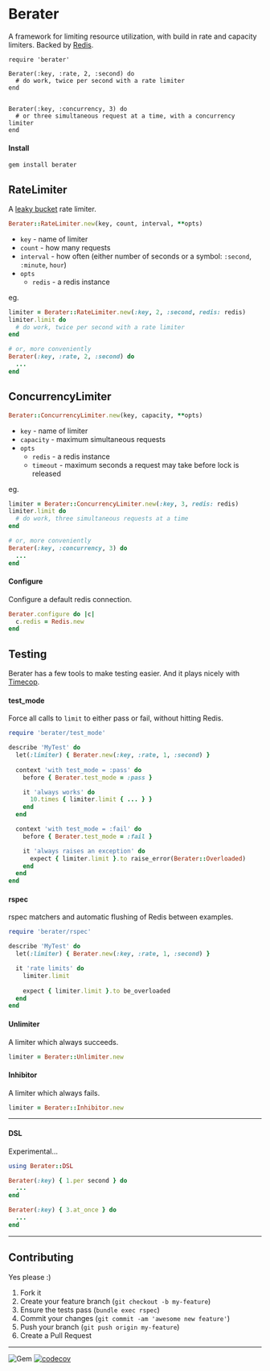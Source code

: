 Berater
======
A framework for limiting resource utilization, with build in rate and capacity limiters.  Backed by [Redis](https://redis.io/).

```
require 'berater'

Berater(:key, :rate, 2, :second) do
  # do work, twice per second with a rate limiter
end


Berater(:key, :concurrency, 3) do
  # or three simultaneous request at a time, with a concurrency limiter
end
```


#### Install
```gem install berater```

## RateLimiter
A [leaky bucket](https://en.wikipedia.org/wiki/Leaky_bucket) rate limiter.

```ruby
Berater::RateLimiter.new(key, count, interval, **opts)
```
* `key` - name of limiter
* `count` - how many requests
* `interval` - how often (either number of seconds or a symbol: `:second`, `:minute`, `hour`)
* `opts`
  * `redis` - a redis instance


eg.
```ruby
limiter = Berater::RateLimiter.new(:key, 2, :second, redis: redis)
limiter.limit do
  # do work, twice per second with a rate limiter
end

# or, more conveniently
Berater(:key, :rate, 2, :second) do
  ...
end
```

## ConcurrencyLimiter
```ruby
Berater::ConcurrencyLimiter.new(key, capacity, **opts)
```
* `key` - name of limiter
* `capacity` - maximum simultaneous requests
* `opts`
  * `redis` - a redis instance
  * `timeout` - maximum seconds a request may take before lock is released

eg.
```ruby
limiter = Berater::ConcurrencyLimiter.new(:key, 3, redis: redis)
limiter.limit do
  # do work, three simultaneous requests at a time
end

# or, more conveniently
Berater(:key, :concurrency, 3) do
  ...
end
```


#### Configure
Configure a default redis connection.

```ruby
Berater.configure do |c|
  c.redis = Redis.new
end
```


## Testing
Berater has a few tools to make testing easier.  And it plays nicely with [Timecop](https://github.com/travisjeffery/timecop).


#### test_mode
Force all calls to `limit` to either pass or fail, without hitting Redis.

```ruby
require 'berater/test_mode'

describe 'MyTest' do
  let(:limiter) { Berater.new(:key, :rate, 1, :second) }
  
  context 'with test_mode = :pass' do
    before { Berater.test_mode = :pass }

    it 'always works' do
      10.times { limiter.limit { ... } }
    end
  end

  context 'with test_mode = :fail' do
    before { Berater.test_mode = :fail }

    it 'always raises an exception' do
      expect { limiter.limit }.to raise_error(Berater::Overloaded)
    end
  end
end
```


#### rspec
rspec matchers and automatic flushing of Redis between examples.

```ruby
require 'berater/rspec'

describe 'MyTest' do
  let(:limiter) { Berater.new(:key, :rate, 1, :second) }

  it 'rate limits' do
    limiter.limit
    
    expect { limiter.limit }.to be_overloaded
  end
end
```

#### Unlimiter
A limiter which always succeeds.

```ruby
limiter = Berater::Unlimiter.new
```

#### Inhibitor
A limiter which always fails.

```ruby
limiter = Berater::Inhibitor.new
```

----
#### DSL
Experimental...

```ruby
using Berater::DSL

Berater(:key) { 1.per second } do
  ...
end

Berater(:key) { 3.at_once } do
  ...
end

```

----
## Contributing

Yes please  :)

1. Fork it
1. Create your feature branch (`git checkout -b my-feature`)
1. Ensure the tests pass (`bundle exec rspec`)
1. Commit your changes (`git commit -am 'awesome new feature'`)
1. Push your branch (`git push origin my-feature`)
1. Create a Pull Request


----
![Gem](https://img.shields.io/gem/dt/berater?style=plastic)
[![codecov](https://codecov.io/gh/dpep/berater_rb/branch/master/graph/badge.svg?token=1L7OD80182)](https://codecov.io/gh/dpep/berater_rb)
